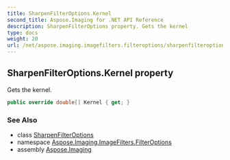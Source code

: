 ```yaml
---
title: SharpenFilterOptions.Kernel
second_title: Aspose.Imaging for .NET API Reference
description: SharpenFilterOptions property. Gets the kernel
type: docs
weight: 20
url: /net/aspose.imaging.imagefilters.filteroptions/sharpenfilteroptions/kernel/
---
```

## SharpenFilterOptions.Kernel property

Gets the kernel.

```csharp
public override double[] Kernel { get; }
```

### See Also

* class [SharpenFilterOptions](../)
* namespace [Aspose.Imaging.ImageFilters.FilterOptions](../../sharpenfilteroptions/)
* assembly [Aspose.Imaging](../../../)



